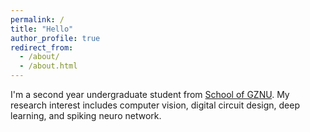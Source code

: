 ```yaml
---
permalink: /
title: "Hello"
author_profile: true
redirect_from: 
  - /about/
  - /about.html
---
```


I'm a second year undergraduate student from [School of GZNU](https://www.gznu.edu.cn/). My research interest includes computer vision, digital circuit design, deep learning, and spiking neuro network.
